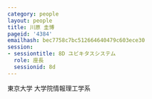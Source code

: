 ```yaml
---
category: people
layout: people
title: 川原 圭博
pageid: '4384'
emailhash: bec7758c7bc512664640479c603ece30
session:
- sessiontitle: 8D ユビキタスシステム
  role: 座長
  sessionid: 8d
---
```

東京大学 大学院情報理工学系